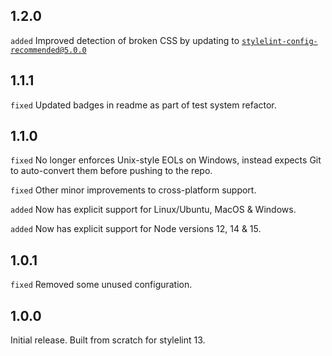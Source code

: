 ## 1.2.0
`added` Improved detection of broken CSS by updating to [`stylelint-config-recommended@5.0.0`](https://github.com/stylelint/stylelint-config-recommended/releases/tag/5.0.0)

## 1.1.1
`fixed` Updated badges in readme as part of test system refactor.

## 1.1.0
`fixed` No longer enforces Unix-style EOLs on Windows, instead expects Git to auto-convert them before pushing to the repo.

`fixed` Other minor improvements to cross-platform support.

`added` Now has explicit support for Linux/Ubuntu, MacOS & Windows.

`added` Now has explicit support for Node versions 12, 14 & 15.

## 1.0.1
`fixed` Removed some unused configuration.
## 1.0.0
Initial release. Built from scratch for stylelint 13.
